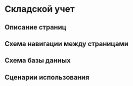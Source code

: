 Складской учет
=======================
Описание страниц
-----------------------

Схема навигации между страницами
-----------------

Схема базы данных
-----------------

Сценарии использования
----------------------

